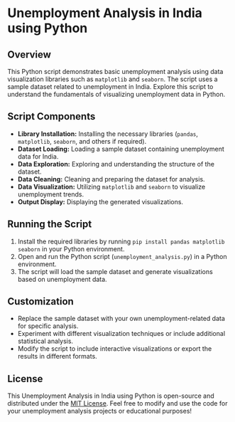 # Unemployment Analysis in India using Python

## Overview

This Python script demonstrates basic unemployment analysis using data visualization libraries such as `matplotlib` and `seaborn`. The script uses a sample dataset related to unemployment in India. Explore this script to understand the fundamentals of visualizing unemployment data in Python.

## Script Components

- **Library Installation:** Installing the necessary libraries (`pandas`, `matplotlib`, `seaborn`, and others if required).
- **Dataset Loading:** Loading a sample dataset containing unemployment data for India.
- **Data Exploration:** Exploring and understanding the structure of the dataset.
- **Data Cleaning:** Cleaning and preparing the dataset for analysis.
- **Data Visualization:** Utilizing `matplotlib` and `seaborn` to visualize unemployment trends.
- **Output Display:** Displaying the generated visualizations.

## Running the Script

1. Install the required libraries by running `pip install pandas matplotlib seaborn` in your Python environment.
2. Open and run the Python script (`unemployment_analysis.py`) in a Python environment.
3. The script will load the sample dataset and generate visualizations based on unemployment data.

## Customization

- Replace the sample dataset with your own unemployment-related data for specific analysis.
- Experiment with different visualization techniques or include additional statistical analysis.
- Modify the script to include interactive visualizations or export the results in different formats.

## License

This Unemployment Analysis in India using Python is open-source and distributed under the [MIT License](LICENSE). Feel free to modify and use the code for your unemployment analysis projects or educational purposes!
